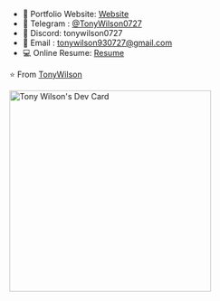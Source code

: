 <div style="flex: 1; flex-direction: column;">

- 📂 Portfolio Website: [Website](https://tony930727.github.io/)
- 💬 Telegram : [@TonyWilson0727](https://t.me/TonyWilson0727)
- 💬 Discord: tonywilson0727
- 💌 Email : [tonywilson930727@gmail.com](mailto:tonywilson930727@gmail.com)
- 💻 Online Resume: [Resume](https://drive.google.com/file/d/1eKQ4FGnpG1WIFByjQ5hxDqtwNPyQTODs/view?usp=sharing)

⭐️ From [TonyWilson](https://github.com/tony930727)
</div>

<a href="https://app.daily.dev/tonywilson"><img src="https://api.daily.dev/devcards/v2/pYxnXAlV7PNaNmml78fMr.png?type=default&r=h3w" width="356" alt="Tony Wilson's Dev Card"/></a>